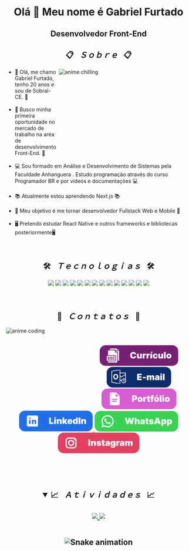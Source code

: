  
  <h1 align="center"> Olá 👋 Meu nome é Gabriel Furtado </h1>
<h2 align="center">Desenvolvedor Front-End</h2>

<h2 align="center">📋&ensp; <i>Ｓｏｂｒｅ</i> &ensp;📋</h2>
<img align="right" src="https://www.icegif.com/wp-content/uploads/2021/09/icegif-5.gif" width="360px" height="250px" alt="anime chilling">

<ul align="left">
    <li>🤩️ Olá, me chamo Gabriel Furtado, tenho 20 anos e sou de Sobral-CE. 🤩️</li><br>
    <li>🚀 Busco minha primeira oportunidade no mercado de trabalho na aréa de desenvolvimento Front-End. 🚀</li><br>
    <li>💻 Sou formado em Análise e Desenvolvimento de Sistemas pela Faculdade Anhanguera . Estudo programação através do curso Programador BR e por vídeos e documentações 💻</li><br>
    <li>📚 Atualmente estou aprendendo Next.js 📚</li><br>
    <li>🔮 Meu objetivo é me tornar desenvolvedor Fullstack Web e Mobile 🔮</li><br>
    <li>🖥 Pretendo estudar React Native e outros frameworks e bibliotecas posteriormente🖥</li>
</ul>
<br>
  
  
<h2 align="center">🛠️&ensp; <i>Ｔｅｃｎｏｌｏｇｉａｓ</i> &ensp;🛠️</h2>
<div align="center" style=display: "inline_block">
	 <img src="https://img.shields.io/badge/-html-E34F26?logo=html5&logoColor=white&style=for-the-badge" />
	  <img src="https://img.shields.io/badge/-css-1572B6?logo=css3&logoColor=white&style=for-the-badge" />
	  <img src="https://img.shields.io/badge/JavaScript-F7DF1E?style=for-the-badge&logo=javascript&logoColor=black" />
	  <img src="https://img.shields.io/badge/Markdown-000000?style=for-the-badge&logo=markdown&logoColor=white" />
	  <img src="https://img.shields.io/badge/Firebase-F29D0C?style=for-the-badge&logo=firebase&logoColor=white "/>
	  <img src="https://img.shields.io/badge/-vscode-007ACC?logo=Visual Studio Code&logoColor=white&style=for-the-badge" />
	  <img src="https://img.shields.io/badge/GIT-E44C30?style=for-the-badge&logo=git&logoColor=white"/>
	  <img src="https://img.shields.io/badge/Sass-CC6699?style=for-the-badge&logo=sass&logoColor=white"/>
	  <img src="https://img.shields.io/badge/jQuery-0769AD?style=for-the-badge&logo=jquery&logoColor=white"/>
	  <img src="https://img.shields.io/badge/Bootstrap-563D7C?style=for-the-badge&logo=bootstrap&logoColor=white"/>
	  <img src="https://img.shields.io/badge/Node.js-43853D?style=for-the-badge&logo=node.js&logoColor=white"/>
	  <img src ="https://img.shields.io/badge/Express.js-404D59?style=for-the-badge"/>
          <img src ="https://img.shields.io/badge/MongoDB-4EA94B?style=for-the-badge&logo=mongodb&logoColor=white"/>
	  <img src = "https://img.shields.io/badge/React-20232A?style=for-the-badge&logo=react&logoColor=61DAFB"/>
  </div>
<br>
<br>
	



  
  
<h2 align="center">💬&ensp; <i>Ｃｏｎｔａｔｏｓ</i> &ensp;💬</h2>
<img align="left" width="220px" height="180px" src="https://raw.githubusercontent.com/MicaelliMedeiros/micaellimedeiros/master/image/computer-illustration.png" alt="anime coding">
<br><br>
<p align="center">
  <a href="https://drive.google.com/file/d/14dL-b8CxuGmPMnk10pgLARJZqpTvopu_/view?usp=sharing" alt="currículo">
    <img src="https://github.com/desenvjonathan/desenvjonathan/blob/master/images/button/curriculo.svg" alt="resume">
  </a>
  <a href = "mailto:gabriell.furtado2002@gmail.com" alt="e-mail">
    <img src="https://github.com/desenvjonathan/desenvjonathan/blob/master/images/button/e-mail.svg" target="_blank">
  </a> 
  <a href="https://gabrielsousaf.github.io/Portifolio/" alt="Portfólio" target="_blank">
    <img src="https://github.com/desenvjonathan/desenvjonathan/blob/master/images/button/portfolio.svg" alt="Portfólio">
  </a> 
  <a href="https://www.linkedin.com/in/gabriel-furtado-souza/" alt="Linkedin" target="_blank">
    <img src="https://github.com/desenvjonathan/desenvjonathan/blob/master/images/button/linkedin.svg" alt="linkedin">
  </a>
  <a href="https://api.whatsapp.com/send?phone=5588993383240" alt="WhatsApp" target="_blank">
    <img src="https://github.com/desenvjonathan/desenvjonathan/blob/master/images/button/whatsapp.svg" alt="Whatsapp">
  </a>
  <a href="https://www.instagram.com/gabriel.dev.tech/" alt="Instagram" target="_blank">
    <img src="https://github.com/desenvjonathan/desenvjonathan/blob/master/images/button/instagram.svg" alt="Instagram">
  </a>
</p>
<br><br><br>
	
	

<h2 align="center">
<details open>
<summary>📈&ensp; <i>Ａｔｉｖｉｄａｄｅｓ</i> &ensp;📈</summary>
<br>

	
	
<div align="center">

<a href="https://github.com/GabrielSF2022" align="left">
 <img height="200em" src="https://github-readme-stats.vercel.app/api/top-langs/?username=gabrielsousaf&layout=compact&theme=tokyonight" />
</a>


<a href="http://www.github.com/gabrielsousaf">
	
 <img height="200em" src="https://github-readme-stats.vercel.app/api?username=gabrielsousaf&show_icons=true&theme=tokyonight" />
 </a>
 </div>
 <br>
 
 ![Snake animation](https://github.com/gabrielsousaf/gabrielsousaf/blob/output/github-contribution-grid-snake.svg)
</details>

	
